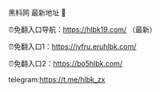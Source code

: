 黑料网 最新地址 👋

⏰免翻入口导航：https://hlbk19.com/ （最新）

⏰免翻入口1：https://jyfru.eruhlbk.com/

⏰免翻入口2：https://bo5hlbk.com/

telegram:https://t.me/hlbk_zx
